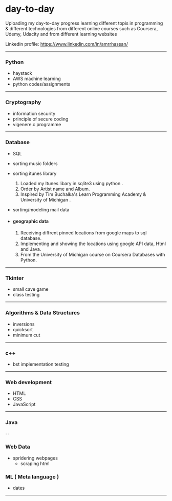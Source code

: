 # day-to-day
Uploading my day-to-day progress learning different topis in programming & different technologies from different online courses
such as Coursera, Udemy, Udacity and from different learning websites

Linkedin profile: https://www.linkedin.com/in/amrrhassan/

-----------------------------

### Python

- haystack
- AWS machine learning
- python codes/assignments
-----

### Cryptography

- information security
- principle of secure coding
- vigenere.c programme
------
### Database

- SQL
- sorting music folders
- sorting itunes library 
   1. Loaded my Itunes libary in sqlite3 using python .
   2. Order by Artist name and Album.
   3. Inspired by Tim Buchalka's Learn Programming Academy & University of Michigan .
- sorting/modeling mail data
- #### geographic data 

   1. Receiving diffrent pinned locations from google maps to sql database.
   2. Implementing and showing the locations using google API data, Html and Java.
   3. From the University of Michigan course on Coursera Databases with Python.

----

### Tkinter

- small cave game
- class testing
----
### Algorithms & Data Structures 

- inversions 
- quicksort
- minimum cut
-------
### c++

- bst implementation testing
-----
### Web development

- HTML
- CSS
- JavaScript
----
### Java

--
### Web Data

- spridering webpages
   - scraping html
### ML ( Meta language )

- dates
----
